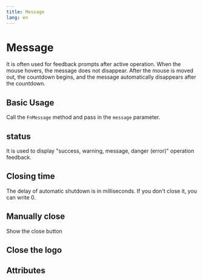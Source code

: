 ```yaml
---
title: Message
lang: en
---
```


<script setup lang="ts">
  import props from "../../../example/message/description/en-props.ts";
  import slots from "../../../example/message/description/en-slots.ts";
</script>

# Message

It is often used for feedback prompts after active operation. When the mouse hovers, the message does not disappear. After the mouse is moved out, the countdown begins, and the message automatically disappears after the countdown.

## Basic Usage

Call the ```FnMessage``` method and pass in the ```message``` parameter.
<demo src="../../../example/message/base.vue"></demo>

## status

It is used to display "success, warning, message, danger (error)" operation feedback.

<demo src="../../../example/message/type.vue"></demo>

## Closing time

The delay of automatic shutdown is in milliseconds. If you don't close it, you can write 0.

<demo src="../../../example/message/time.vue"></demo>

## Manually close

Show the close button

<demo src="../../../example/message/close.vue"></demo>

## Close the logo

<demo src="../../../example/message/icon.vue"></demo>

## Attributes

<table-block type="propsEn" :data="props"></table-block>
